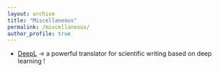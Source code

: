 ```yaml
---
layout: archive
title: "Miscellaneous"
permalink: /miscellaneous/
author_profile: true
---
```


- [DeepL](https://www.deepl.com/fr/translator) -> a powerful translator for scientific writing based on deep learning !
